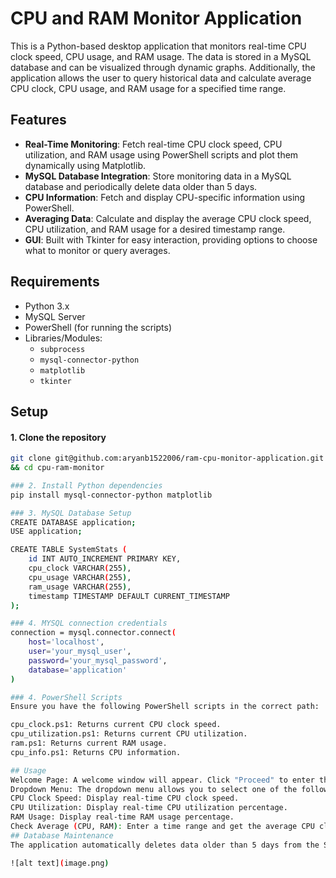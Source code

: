 # CPU and RAM Monitor Application

This is a Python-based desktop application that monitors real-time CPU clock speed, CPU usage, and RAM usage. The data is stored in a MySQL database and can be visualized through dynamic graphs. Additionally, the application allows the user to query historical data and calculate average CPU clock, CPU usage, and RAM usage for a specified time range.

## Features

- **Real-Time Monitoring**: Fetch real-time CPU clock speed, CPU utilization, and RAM usage using PowerShell scripts and plot them dynamically using Matplotlib.
- **MySQL Database Integration**: Store monitoring data in a MySQL database and periodically delete data older than 5 days.
- **CPU Information**: Fetch and display CPU-specific information using PowerShell.
- **Averaging Data**: Calculate and display the average CPU clock speed, CPU utilization, and RAM usage for a desired timestamp range.
- **GUI**: Built with Tkinter for easy interaction, providing options to choose what to monitor or query averages.

## Requirements

- Python 3.x
- MySQL Server
- PowerShell (for running the scripts)
- Libraries/Modules:
  - `subprocess`
  - `mysql-connector-python`
  - `matplotlib`
  - `tkinter`

## Setup

#### 1. Clone the repository
```bash
git clone git@github.com:aryanb1522006/ram-cpu-monitor-application.git \
&& cd cpu-ram-monitor

### 2. Install Python dependencies
pip install mysql-connector-python matplotlib

### 3. MySQL Database Setup
CREATE DATABASE application;
USE application;

CREATE TABLE SystemStats (
    id INT AUTO_INCREMENT PRIMARY KEY,
    cpu_clock VARCHAR(255),
    cpu_usage VARCHAR(255),
    ram_usage VARCHAR(255),
    timestamp TIMESTAMP DEFAULT CURRENT_TIMESTAMP
);

### 4. MYSQL connection credentials
connection = mysql.connector.connect(
    host='localhost',
    user='your_mysql_user',
    password='your_mysql_password',
    database='application'
)

### 4. PowerShell Scripts
Ensure you have the following PowerShell scripts in the correct path:

cpu_clock.ps1: Returns current CPU clock speed.
cpu_utilization.ps1: Returns current CPU utilization.
ram.ps1: Returns current RAM usage.
cpu_info.ps1: Returns CPU information.

## Usage
Welcome Page: A welcome window will appear. Click "Proceed" to enter the main window.
Dropdown Menu: The dropdown menu allows you to select one of the following options:
CPU Clock Speed: Display real-time CPU clock speed.
CPU Utilization: Display real-time CPU utilization percentage.
RAM Usage: Display real-time RAM usage percentage.
Check Average (CPU, RAM): Enter a time range and get the average CPU clock speed, CPU usage, and RAM usage during that period.
## Database Maintenance
The application automatically deletes data older than 5 days from the SystemStats table.

![alt text](image.png)